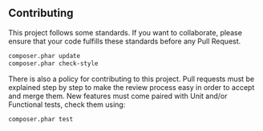 Contributing
------------

This project follows some standards. If you want to collaborate, please ensure
that your code fulfills these standards before any Pull Request.

``` bash
composer.phar update
composer.phar check-style
```

There is also a policy for contributing to this project. Pull requests must
be explained step by step to make the review process easy in order to
accept and merge them. New features must come paired with Unit and/or Functional
tests, check them using:

``` bash
composer.phar test
```
